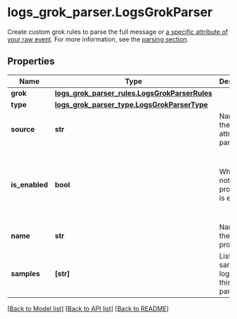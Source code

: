 # logs_grok_parser.LogsGrokParser

Create custom grok rules to parse the full message or [a specific attribute of your raw event](https://docs.datadoghq.com/logs/processing/parsing/#advanced-settings). For more information, see the [parsing section](https://docs.datadoghq.com/logs/processing/parsing).
## Properties
Name | Type | Description | Notes
------------ | ------------- | ------------- | -------------
**grok** | [**logs_grok_parser_rules.LogsGrokParserRules**](LogsGrokParserRules.md) |  | 
**type** | [**logs_grok_parser_type.LogsGrokParserType**](LogsGrokParserType.md) |  | 
**source** | **str** | Name of the log attribute to parse. | defaults to 'message'
**is_enabled** | **bool** | Whether or not the processor is enabled. | [optional]  if omitted the server will use the default value of False
**name** | **str** | Name of the processor. | [optional] 
**samples** | **[str]** | List of sample logs to test this grok parser. | [optional] 

[[Back to Model list]](../README.md#documentation-for-models) [[Back to API list]](../README.md#documentation-for-api-endpoints) [[Back to README]](../README.md)


